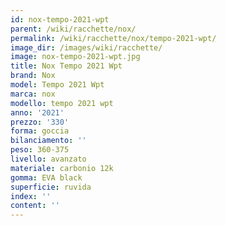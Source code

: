 ```yaml
---
id: nox-tempo-2021-wpt
parent: /wiki/racchette/nox/
permalink: /wiki/racchette/nox/tempo-2021-wpt/
image_dir: /images/wiki/racchette/
image: nox-tempo-2021-wpt.jpg
title: Nox Tempo 2021 Wpt
brand: Nox
model: Tempo 2021 Wpt
marca: nox
modello: tempo 2021 wpt
anno: '2021'
prezzo: '330'
forma: goccia
bilanciamento: ''
peso: 360-375
livello: avanzato
materiale: carbonio 12k
gomma: EVA black
superficie: ruvida
index: ''
content: ''
---
```


